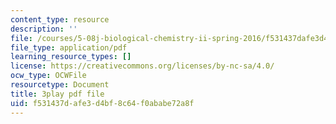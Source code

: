 ```yaml
---
content_type: resource
description: ''
file: /courses/5-08j-biological-chemistry-ii-spring-2016/f531437dafe3d4bf8c64f0ababe72a8f_EHtOYlvWE6k.pdf
file_type: application/pdf
learning_resource_types: []
license: https://creativecommons.org/licenses/by-nc-sa/4.0/
ocw_type: OCWFile
resourcetype: Document
title: 3play pdf file
uid: f531437d-afe3-d4bf-8c64-f0ababe72a8f
---
```

